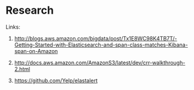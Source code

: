 Research
========

Links:

1. http://blogs.aws.amazon.com/bigdata/post/Tx1E8WC98K4TB7T/-Getting-Started-with-Elasticsearch-and-span-class-matches-Kibana-span-on-Amazon

2. http://docs.aws.amazon.com/AmazonS3/latest/dev/crr-walkthrough-2.html

3. https://github.com/Yelp/elastalert


